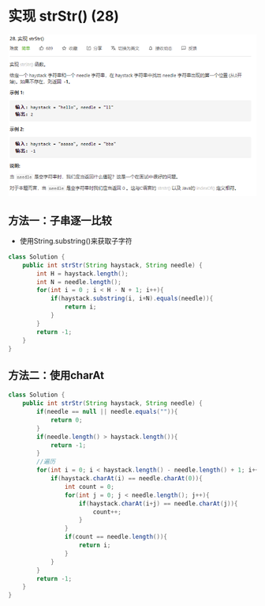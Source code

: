 # 实现 strStr() (28)

![image-20210201114022363](https://raw.githubusercontent.com/TWDH/General/pic/img/image-20210201114022363.png)

## 方法一：子串逐一比较

* 使用String.substring()来获取子字符

```java
class Solution {
    public int strStr(String haystack, String needle) {
        int H = haystack.length();
        int N = needle.length();
        for(int i = 0 ; i < H - N + 1; i++){
            if(haystack.substring(i, i+N).equals(needle)){
                return i;
            }
        }
        return -1;
    }
}
```

## 方法二：使用charAt

```java
class Solution {
    public int strStr(String haystack, String needle) {
        if(needle == null || needle.equals("")){
            return 0;
        }
        if(needle.length() > haystack.length()){
            return -1;
        }
        //遍历
        for(int i = 0; i < haystack.length() - needle.length() + 1; i++){
            if(haystack.charAt(i) == needle.charAt(0)){
                int count = 0;
                for(int j = 0; j < needle.length(); j++){
                    if(haystack.charAt(i+j) == needle.charAt(j)){
                        count++;
                    }
                }
                if(count == needle.length()){
                    return i;
                }
            }
        }
        return -1;
    }
}
```

